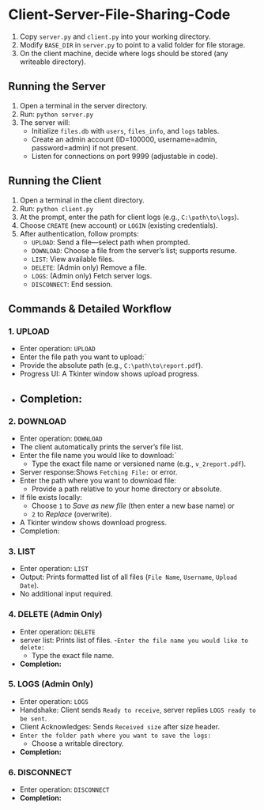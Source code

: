 # Client-Server-File-Sharing-Code


1. Copy `server.py` and `client.py` into your working directory.
2. Modify `BASE_DIR` in `server.py` to point to a valid folder for file storage.
3. On the client machine, decide where logs should be stored (any writeable directory).

Running the Server 
------------------
1. Open a terminal in the server  directory.
2. Run: `python server.py`
3. The server will:
   - Initialize `files.db` with `users`, `files_info`, and `logs` tables.
   - Create an admin account (ID=100000, username=admin, password=admin) if not present.
   - Listen for connections on port 9999 (adjustable in code).

Running the Client
------------------
1. Open a terminal in the client directory.
2. Run: `python client.py`
3. At the prompt, enter the path for client logs (e.g., `C:\path\to\logs`).
4. Choose `CREATE` (new account) or `LOGIN` (existing credentials).
5. After authentication, follow prompts:
   - `UPLOAD`: Send a file—select path when prompted.
   - `DOWNLOAD`: Choose a file from the server’s list; supports resume.
   - `LIST`: View available files.
   - `DELETE`: (Admin only) Remove a file.
   - `LOGS`: (Admin only) Fetch server logs.
   - `DISCONNECT`: End session.





Commands & Detailed Workflow
----------------------------

### 1. UPLOAD
- Enter operation: `UPLOAD`
- Enter the file path you want to upload:` 
- Provide the absolute path (e.g., `C:\path\to\report.pdf`).
- Progress UI: A Tkinter window shows upload progress.
- Completion:  
  -
### 2. DOWNLOAD
- Enter operation: `DOWNLOAD`
- The client automatically prints the server’s file list.
- Enter the file name you would like to download:`  
  - Type the exact file name or versioned name (e.g., `v_2report.pdf`).
- Server response:Shows `Fetching File:` or error.
- Enter the path where you want to download file:  
  - Provide a path relative to your home directory or absolute.
- If file exists locally:  
  - Choose `1` to _Save as new file_ (then enter a new base name) or  
  - `2` to _Replace_ (overwrite).
- A Tkinter window shows download progress.
- Completion:

### 3. LIST
- Enter operation: `LIST`
- Output: Prints formatted list of all files (`File Name`, `Username`, `Upload Date`).
- No additional input required.

### 4. DELETE (Admin Only)
- Enter operation: `DELETE`
- server list: Prints list of files.
-`Enter the file name you would like to delete:`  
  - Type the exact file name.
- **Completion:**  

### 5. LOGS (Admin Only)
- Enter operation: `LOGS`
- Handshake: Client sends `Ready to receive`, server replies `LOGS ready to be sent`.
- Client Acknowledges: Sends `Received size` after size header.
- `Enter the folder path where you want to save the logs:`  
  - Choose a writable directory.
- **Completion:**  
  

### 6. DISCONNECT
- Enter operation: `DISCONNECT`
- **Completion:**  
  
